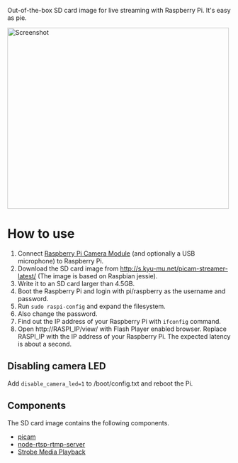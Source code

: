 Out-of-the-box SD card image for live streaming with Raspberry Pi. It's easy as pie.

<img src="https://github.com/iizukanao/picam-streamer/raw/master/images/screenshot.png" alt="Screenshot" style="max-width:100%;" width="500" height="408">

# How to use

1. Connect [Raspberry Pi Camera Module](https://www.raspberrypi.org/products/camera-module/) (and optionally a USB microphone) to Raspberry Pi.
2. Download the SD card image from http://s.kyu-mu.net/picam-streamer-latest/ (The image is based on Raspbian jessie).
3. Write it to an SD card larger than 4.5GB.
4. Boot the Raspberry Pi and login with pi/raspberry as the username and password.
5. Run `sudo raspi-config` and expand the filesystem.
6. Also change the password.
7. Find out the IP address of your Raspberry Pi with `ifconfig` command.
8. Open http://RASPI_IP/view/ with Flash Player enabled browser. Replace RASPI_IP with the IP address of your Raspberry Pi. The expected latency is about a second.

## Disabling camera LED

Add `disable_camera_led=1` to /boot/config.txt and reboot the Pi.

## Components

The SD card image contains the following components.

- [picam](https://github.com/iizukanao/picam)
- [node-rtsp-rtmp-server](https://github.com/iizukanao/node-rtsp-rtmp-server)
- [Strobe Media Playback](http://sourceforge.net/adobe/smp/home/Strobe%20Media%20Playback/)

